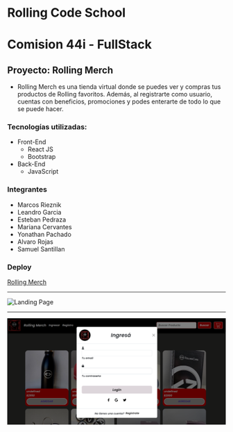 # Rolling Code School
# Comision 44i - FullStack
## **Proyecto: Rolling Merch**

- Rolling Merch es una tienda virtual donde se puedes ver y compras tus productos de Rolling favoritos. 
Además, al registrarte como usuario, cuentas con beneficios, promociones y podes enterarte de todo lo 
que se puede hacer.

### Tecnologías utilizadas:

- Front-End
  + React JS
  + Bootstrap
- Back-End
  + JavaScript

### Integrantes 

- Marcos Rieznik
- Leandro Garcia
- Esteban Pedraza
- Mariana Cervantes 
- Yonathan Pachado
- Alvaro Rojas
- Samuel Santillan

### Deploy

<a href="https://rolling-merch.netlify.app" target="_blank">Rolling Merch</a>

-------------------------

![Landing Page](/src/src/landing.png) 

-------------------------

![App](/src/app.png)

